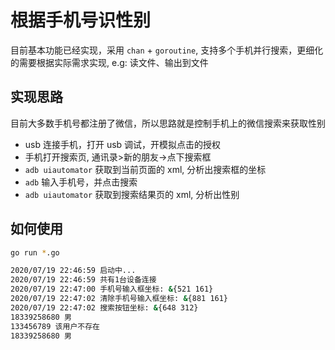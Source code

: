 # 根据手机号识性别
目前基本功能已经实现，采用 `chan` + `goroutine`, 支持多个手机并行搜索，更细化的需要根据实际需求实现, e.g: 读文件、输出到文件

## 实现思路
目前大多数手机号都注册了微信，所以思路就是控制手机上的微信搜索来获取性别
- usb 连接手机，打开 usb 调试，开模拟点击的授权
- 手机打开搜索页, 通讯录>新的朋友->点下搜索框
- `adb uiautomator` 获取到当前页面的 xml, 分析出搜索框的坐标
- `adb` 输入手机号，并点击搜索
- `adb uiautomator` 获取到搜索结果页的 xml, 分析出性别

## 如何使用
```bash
go run *.go
```

```bash
2020/07/19 22:46:59 启动中...
2020/07/19 22:46:59 共有1台设备连接
2020/07/19 22:47:00 手机号输入框坐标: &{521 161}
2020/07/19 22:47:02 清除手机号输入框坐标: &{881 161}
2020/07/19 22:47:02 搜索按钮坐标: &{648 312}
18339258680 男
133456789 该用户不存在
18339258680 男
```
